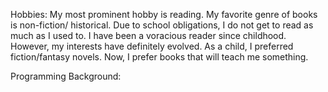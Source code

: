 Hobbies:
My most prominent hobby is reading. My favorite genre of books is non-fiction/ historical.  Due to school obligations, I do not get to read as much as I used to.  I have been a voracious reader since childhood.  However, my interests have definitely evolved.  As a child, I preferred fiction/fantasy novels.  Now, I prefer books that will teach me something.

Programming Background: